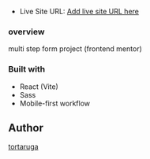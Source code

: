 - Live Site URL: [Add live site URL here](https://your-live-site-url.com)

### overview

multi step form project (frontend mentor)

### Built with

- React (Vite)
- Sass
- Mobile-first workflow

## Author

[tortaruga](https://www.frontendmentor.io/profile/tortaruga)
